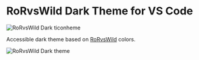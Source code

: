 # RoRvsWild Dark Theme for VS Code

![RoRvsWild Dark ticonheme](https://basesecrete.com/rorvswild-theme/rorvswild-theme-icon-dark.png)

Accessible dark theme based on [RoRvsWild](https://www.rorvswild.com) colors.

![RoRvsWild Dark theme](https://basesecrete.com/rorvswild-theme/rorvswild-theme-vscode-dark.png)